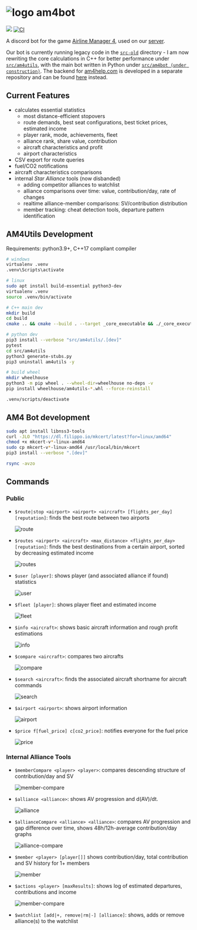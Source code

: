 # ![logo](src/am4bot/assets/img/logo-small.png) am4bot

[![](https://dcbadge.vercel.app/api/server/4tVQHtf?style=flat)](https://discord.gg/4tVQHtf) [![CI](https://github.com/cathaypacific8747/am4bot/actions/workflows/ci.yml/badge.svg)](https://github.com/cathaypacific8747/am4bot/actions/workflows/ci.yml)

A discord bot for the game [Airline Manager 4](airlinemanager.com), used on our [server](https://discord.gg/4tVQHtf).

Our bot is currently running legacy code in the [`src-old`](./src-old/) directory - I am now rewriting the core calculations in C++ for better performance under [`src/am4utils`](./src/am4utils/), with the main bot written in Python under [`src/am4bot (under construction)`](./src/am4bot/). The backend for [am4help.com](https://am4help.com/) is developed in a separate repository and can be found [here](https://github.com/br-tsilva/api.am4tools.com) instead.

## Current Features
- calculates essential statistics
    - most distance-efficient stopovers
    - route demands, best seat configurations, best ticket prices, estimated income
    - player rank, mode, achievements, fleet
    - alliance rank, share value, contribution
    - aircraft characteristics and profit
    - airport characteristics
- CSV export for route queries
- fuel/CO2 notifications
- aircraft characteristics comparisons
- internal *Star Alliance* tools (now disbanded)
    - adding competitor alliances to watchlist
    - alliance comparisons over time: value, contribution/day, rate of changes
    - realtime alliance-member comparisons: SV/contribution distribution
    - member tracking: cheat detection tools, departure pattern identification

## AM4Utils Development
Requirements: python3.9+, C++17 compliant compiler

```bash
# windows
virtualenv .venv
.venv\Scripts\activate

# linux
sudo apt install build-essential python3-dev
virtualenv .venv
source .venv/bin/activate

# C++ main dev
mkdir build
cd build
cmake .. && cmake --build . --target _core_executable && ./_core_executable

# python dev
pip3 install --verbose "src/am4utils/.[dev]"
pytest
cd src/am4utils
python3 generate-stubs.py
pip3 uninstall am4utils -y

# build wheel
mkdir wheelhouse
python3 -m pip wheel . --wheel-dir=wheelhouse no-deps -v
pip install wheelhouse/am4utils-*.whl --force-reinstall

.venv/scripts/deactivate
```

## AM4 Bot development
```bash
sudo apt install libnss3-tools
curl -JLO "https://dl.filippo.io/mkcert/latest?for=linux/amd64"
chmod +x mkcert-v*-linux-amd64
sudo cp mkcert-v*-linux-amd64 /usr/local/bin/mkcert
pip3 install --verbose ".[dev]"

rsync -avzo 
```

## Commands

### Public
- `$route|stop <airport> <airport> <aircraft> [flights_per_day] [reputation]`: finds the best route between two airports
  
  ![route](src/am4bot/assets/img/route.png)
- `$routes <airport> <aircraft> <max_distance> <flights_per_day> [reputation]`: finds the best destinations from a certain airport, sorted by decreasing estimated income
  
  ![routes](src/am4bot/assets/img/routes.png)
- `$user [player]`: shows player (and associated alliance if found) statistics
  
  ![user](src/am4bot/assets/img/user.png)
- `$fleet [player]`: shows player fleet and estimated income
  
  ![fleet](src/am4bot/assets/img/fleet.png)
- `$info <aircraft>`: shows basic aircraft information and rough profit estimations
  
  ![info](src/am4bot/assets/img/info.png)
- `$compare <aircraft>`: compares two aircrafts
  
  ![compare](src/am4bot/assets/img/compare.png)
- `$search <aircraft>`: finds the associated aircraft shortname for aircraft commands
  
  ![search](src/am4bot/assets/img/search.png)
- `$airport <airport>`: shows airport information
  
  ![airport](src/am4bot/assets/img/airport.png)
- `$price f[fuel_price] c[co2_price]`: notifies everyone for the fuel price
  
  ![price](src/am4bot/assets/img/price.png)

### Internal Alliance Tools
- `$memberCompare <player> <player>`: compares descending structure of contribution/day and SV
  
  ![member-compare](src/am4bot/assets/img/member-compare.png)
- `$alliance <alliance>`: shows AV progression and d(AV)/dt.
  
  ![alliance](src/am4bot/assets/img/alliance.png)
- `$allianceCompare <alliance> <alliance>`: compares AV progression and gap difference over time, shows 48h/12h-average contribution/day graphs
  
  ![alliance-compare](src/am4bot/assets/img/alliance-compare.png)
- `$member <player> [player[]]` shows contribution/day, total contribution and SV history for 1+ members
  
  ![member](src/am4bot/assets/img/member.png)
- `$actions <player> [maxResults]`: shows log of estimated departures, contributions and income
  
  ![member-compare](src/am4bot/assets/img/member-compare.png)
- `$watchlist [add|+, remove|rm|-] [alliance]`: shows, adds or remove alliance(s) to the watchlist